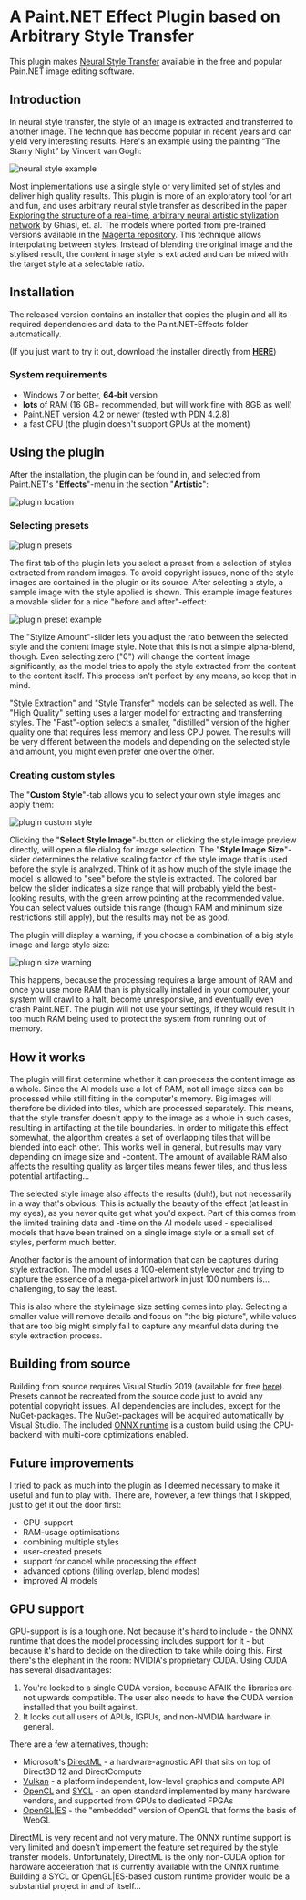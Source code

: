 # A Paint.NET Effect Plugin based on Arbitrary Style Transfer

This plugin makes [Neural Style Transfer](https://en.wikipedia.org/wiki/Neural_Style_Transfer) available in the free and popular Pain.NET image editing software.

## Introduction

In neural style transfer, the style of an image is extracted and transferred to another image. The technique has become popular in recent years and can yield very interesting results. Here's an example using the painting “The Starry Night” by Vincent van Gogh:

![neural style example](StyleTransfer/assets/images/Example.png "Neural style example")

Most implementations use a single style or very limited set of styles and deliver high quality results. This plugin is more of an exploratory tool for art and fun, and uses arbitrary neural style transfer as described in the paper [Exploring the structure of a real-time, arbitrary neural artistic stylization network](https://arxiv.org/abs/1705.06830) by Ghiasi, et. al.
The models where ported from pre-trained versions available in the [Magenta repository](https://github.com/tensorflow/magenta/tree/master/magenta/models/arbitrary_image_stylization). This technique allows interpolating between styles. Instead of blending the original image and the stylised result, the content image style is extracted and can be mixed with the target style at a selectable ratio.

## Installation

The released version contains an installer that copies the plugin and all its required dependencies and data to the Paint.NET-Effects folder automatically.

(If you just want to try it out, download the installer directly from [**HERE**](https://github.com/patlevin/pdn-styletransfer/releases/download/v1.0/StyleTransferEffect-Installer.exe))

### System requirements

* Windows 7 or better, **64-bit** version
* **lots** of RAM (16 GB+ recommended, but will work fine with 8GB as well)
* Paint.NET version 4.2 or newer (tested with PDN 4.2.8)
* a fast CPU (the plugin doesn't support GPUs at the moment)

## Using the plugin

After the installation, the plugin can be found in, and selected from Paint.NET's "**Effects**"-menu in the section "**Artistic**":

![plugin location](StyleTransfer/assets/images/plugin_location.png "Plugin: Selecting from menu")

### Selecting presets

![plugin presets](StyleTransfer/assets/images/plugin_presets.png "Plugin: Preset Selection")

The first tab of the plugin lets you select a preset from a selection of styles extracted from random images. To avoid copyright issues, none of the style images are contained in the plugin or its source.
After selecting a style, a sample image with the style applied is shown. This example image features a movable slider for a nice "before and after"-effect:

![plugin preset example](StyleTransfer/assets/images/plugin_preset_example.png "Plugin: Preset Example")

The "Stylize Amount"-slider lets you adjust the ratio between the selected style and the content image style. Note that this is not a simple alpha-blend, though.
Even selecting zero ("0") will change the content image significantly, as the model tries to apply the style extracted from the content to the content itself. This process isn't perfect by any means, so keep that in mind.

"Style Extraction" and "Style Transfer" models can be selected as well. The "High Quality" setting uses a larger model for extracting and transferring styles. The "Fast"-option selects a smaller, "distilled" version of the higher quality one that requires less memory and less CPU power. The results will be very different between the models and depending on the selected style and amount, you might even prefer one over the other.

### Creating custom styles

The "**Custom Style**"-tab allows you to select your own style images and apply them:

![plugin custom style](StyleTransfer/assets/images/plugin_custom_style.png "Plugin: Custom Style")

Clicking the "**Select Style Image**"-button or clicking the style image preview directly, will open a file dialog for image selection. The "**Style Image Size**"-slider determines the relative scaling factor of the style image that is used before the style is analyzed. Think of it as how much of the style image the model is allowed to "see" before the style is extracted.
The colored bar below the slider indicates a size range that will probably yield the best-looking results, with the green arrow pointing at the recommended value.
You can select values outside this range (though RAM and minimum size restrictions still apply), but the results may not be as good.

The plugin will display a warning, if you choose a combination of a big style image and large style size:

![plugin size warning](StyleTransfer/assets/images/plugin_custom_style_warning.png "Plugin: Size warning")

This happens, because the processing requires a large amount of RAM and once you use more RAM than is physically installed in your computer, your system will crawl to a halt, become unresponsive, and eventually even crash Paint.NET.
The plugin will not use your settings, if they would result in too much RAM being used to protect the system from running out of memory.

## How it works

The plugin will first determine whether it can proecess the content image as a whole. Since the AI models use a lot of RAM, not all image sizes can be processed while still fitting in the computer's memory. Big images will therefore be divided into tiles, which are processed separately. This means, that the style transfer doesn't apply to the image as a whole in such cases, resulting in artifacting at the tile boundaries.
In order to mitigate this effect somewhat, the algorithm creates a set of overlapping tiles that will be blended into each other. This works well in general, but results may vary depending on image size and -content.
The amount of available RAM also affects the resulting quality as larger tiles means fewer tiles, and thus less potential artifacting...

The selected style image also affects the results (duh!), but not necessarily in a way that's obvious. This is actually the beauty of the effect (at least in my eyes), as you never quite get what you'd expect. Part of this comes from the limited training data and -time on the AI models used - specialised models that have been trained on a single image style or a small set of styles, perform much better.

Another factor is the amount of information that can be captures during style extraction. The model uses a 100-element style vector and trying to capture the essence of a mega-pixel artwork in just 100 numbers is... challenging, to say the least.

This is also where the styleimage size setting comes into play. Selecting a smaller value will remove details and focus on "the big picture", while values that are too big might simply fail to capture any meanful data during the style extraction process.

## Building from source

Building from source requires Visual Studio 2019 (available for free [here](https://visualstudio.microsoft.com/vs/)).
Presets cannot be recreated from the source code just to avoid any potential copyright issues. All dependencies are includes, except for the NuGet-packages.
The NuGet-packages will be acquired automatically by Visual Studio.
The included [ONNX runtime](https://microsoft.github.io/onnxruntime/) is a custom build using the CPU-backend with multi-core optimizations enabled.

## Future improvements

I tried to pack as much into the plugin as I deemed necessary to make it useful and fun to play with. There are, however, a few things that I skipped, just to get it out the door first:

* GPU-support
* RAM-usage optimisations
* combining multiple styles
* user-created presets
* support for cancel while processing the effect
* advanced options (tiling overlap, blend modes)
* improved AI models

## GPU support

GPU-support is is a tough one. Not because it's hard to include - the ONNX runtime that does the model processing includes support for it - but because it's hard to decide on the direction to take while doing this.
First there's the elephant in the room: NVIDIA's proprietary CUDA. Using CUDA has several disadvantages:

1. You're locked to a single CUDA version, because AFAIK the libraries are not upwards compatible. The user also needs to have the CUDA version installed that you built against.
2. It locks out all users of APUs, IGPUs, and non-NVIDIA hardware in general.

There are a few alternatives, though:

* Microsoft's [DirectML](https://docs.microsoft.com/en-us/windows/win32/direct3d12/dml-intro) - a hardware-agnostic API that sits on top of Direct3D 12 and DirectCompute
* [Vulkan](https://www.khronos.org/vulkan/) - a platform independent, low-level graphics and compute API
* [OpenCL](https://www.khronos.org/opencl/) and [SYCL](https://www.khronos.org/sycl/) - an open standard implemented by many hardware vendors, and supported from GPUs to dedicated FPGAs
* [OpenGL|ES](https://www.khronos.org/opengles/) - the "embedded" version of OpenGL that forms the basis of WebGL

DirectML is very recent and not very mature. The ONNX runtime support is very limited and doesn't implement the feature set required by the style transfer models.
Unfortunately, DirectML is the only non-CUDA option for hardware acceleration that is currently available with the ONNX runtime.
Building a SYCL or OpenGL|ES-based custom runtime provider would be a substantial project in and of itself...
